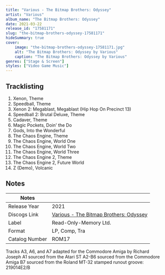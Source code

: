 ```yaml
---
title: "Various - The Bitmap Brothers: Odyssey"
artist: "Various"
album_name: "The Bitmap Brothers: Odyssey"
date: 2021-03-22
release_id: "17581171"
slug: "the-bitmap-brothers-odyssey-17581171"
hideSummary: true
cover:
    image: "the-bitmap-brothers-odyssey-17581171.jpg"
    alt: "The Bitmap Brothers: Odyssey by Various"
    caption: "The Bitmap Brothers: Odyssey by Various"
genres: ["Stage & Screen"]
styles: ["Video Game Music"]
---
```


## Tracklisting
1. Xenon, Theme
2. Speedball, Theme
3. Xenon 2: Megablast, Megablast (Hip Hop On Precinct 13)
4. Speedball 2: Brutal Deluxe, Theme
5. Cadaver, Theme
6. Magic Pockets, Doin' the Do
7. Gods, Into the Wonderful
8. The Chaos Engine, Theme
9. The Chaos Engine, World One
10. The Chaos Engine, World Two
11. The Chaos Engine, World Three
12. The Chaos Engine 2, Theme
13. The Chaos Engine 2, Future World
14. Z (Demo), Volcanic



## Notes

| Notes          |             |
| ---------------| ----------- |
| Release Year   | 2021 |
| Discogs Link   | [Various - The Bitmap Brothers: Odyssey](https://www.discogs.com/release/17581171-Various-The-Bitmap-Brothers-Odyssey) |
| Label          | Read-Only-Memory Ltd. |
| Format         | LP, Comp, Tra |
| Catalog Number | ROM17 |

Tracks A3, A6, and A7 adapted for the Commodore Amiga by Richard Joseph  A1 sourced from the Atari ST A2-B6 sourced from the Commodore Amiga B7 sourced from the Roland MT-32  stamped runout groove: 219014E2/B

